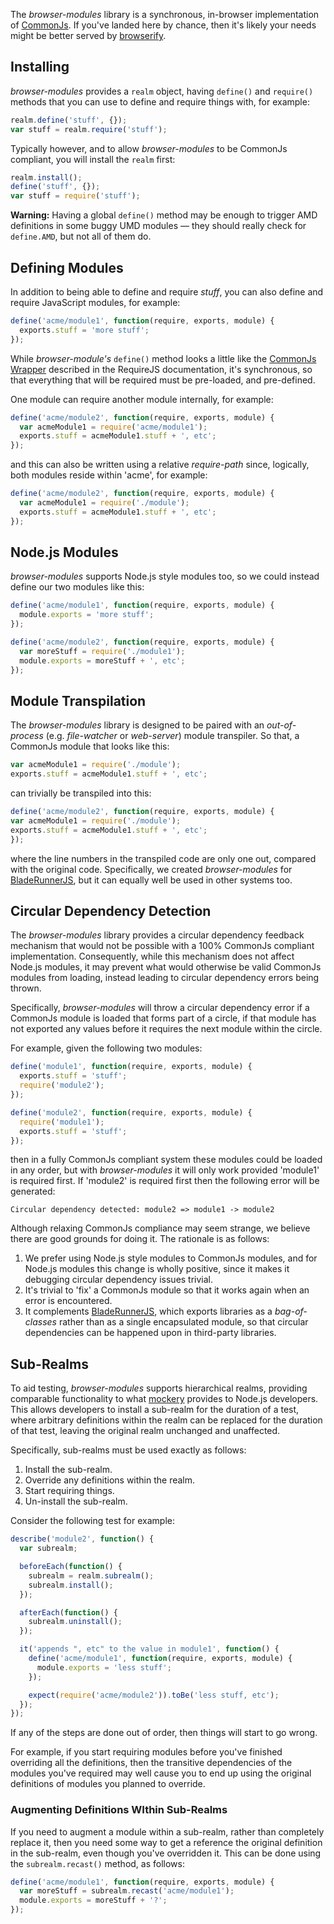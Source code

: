 <script type="text/javascript" src="browser-modules.js"></script>
<script type="text/javascript" src="install.js"></script>

The _browser-modules_ library is a synchronous, in-browser implementation of [CommonJs](http://wiki.commonjs.org/wiki/Modules/1.1). If you've landed here by chance, then it's likely your needs might be better served by [browserify](http://browserify.org/).


## Installing

_browser-modules_ provides a `realm` object, having `define()` and `require()` methods that you can use to define and require things with, for example:

``` javascript
realm.define('stuff', {});
var stuff = realm.require('stuff');
```

Typically however, and to allow _browser-modules_ to be CommonJs compliant, you will install the `realm` first:

``` javascript
realm.install();
define('stuff', {});
var stuff = require('stuff');
```

**Warning:** Having a global `define()` method may be enough to trigger AMD definitions in some buggy UMD modules &mdash; they should really check for `define.AMD`, but not all of them do.

## Defining Modules

In addition to being able to define and require _stuff_, you can also define and require JavaScript modules, for example:

``` javascript
define('acme/module1', function(require, exports, module) {
  exports.stuff = 'more stuff';
});
```

While _browser-module's_ `define()` method looks a little like the [CommonJs Wrapper](http://requirejs.org/docs/api.html#cjsmodule) described in the RequireJS documentation, it's synchronous, so that everything that will be required must be pre-loaded, and pre-defined.

One module can require another module internally, for example:

``` javascript
define('acme/module2', function(require, exports, module) {
  var acmeModule1 = require('acme/module1');
  exports.stuff = acmeModule1.stuff + ', etc';
});
```

and this can also be written using a relative _require-path_ since, logically, both modules reside within 'acme', for example:

``` javascript
define('acme/module2', function(require, exports, module) {
  var acmeModule1 = require('./module');
  exports.stuff = acmeModule1.stuff + ', etc';
});
```

## Node.js Modules

_browser-modules_ supports Node.js style modules too, so we could instead define our two modules like this:

``` javascript
define('acme/module1', function(require, exports, module) {
  module.exports = 'more stuff';
});

define('acme/module2', function(require, exports, module) {
  var moreStuff = require('./module1');
  module.exports = moreStuff + ', etc';
});
```

## Module Transpilation

The _browser-modules_ library is designed to be paired with an _out-of-process_ (e.g.  _file-watcher_ or _web-server_) module transpiler. So that, a CommonJs module that looks like this:

``` javascript
var acmeModule1 = require('./module');
exports.stuff = acmeModule1.stuff + ', etc';
```

can trivially be transpiled into this:

``` javascript
define('acme/module2', function(require, exports, module) {
var acmeModule1 = require('./module');
exports.stuff = acmeModule1.stuff + ', etc';
});
```

where the line numbers in the transpiled code are only one out, compared with the original code. Specifically, we created _browser-modules_ for [BladeRunnerJS](https://github.com/BladeRunnerJS/brjs), but it can equally well be used in other systems too.


## Circular Dependency Detection

The _browser-modules_ library provides a circular dependency feedback mechanism that would not be possible with a 100% CommonJs compliant implementation. Consequently, while this mechanism does not affect Node.js modules, it may prevent what would otherwise be valid CommonJs modules from loading, instead leading to circular dependency errors being thrown.

Specifically, _browser-modules_ will throw a circular dependency error if a CommonJs module is loaded that forms part of a circle, if that module has not exported any values before it requires the next module within the circle.

For example, given the following two modules:

``` javascript
define('module1', function(require, exports, module) {
  exports.stuff = 'stuff';
  require('module2');
});

define('module2', function(require, exports, module) {
  require('module1');
  exports.stuff = 'stuff';
});
```

then in a fully CommonJs compliant system these modules could be loaded in any order, but with _browser-modules_ it will only work provided 'module1' is required first. If 'module2' is required first then the following error will be generated:

```
Circular dependency detected: module2 => module1 -> module2
```

Although relaxing CommonJs compliance may seem strange, we believe there are good grounds for doing it. The rationale is as follows:

  1. We prefer using Node.js style modules to CommonJs modules, and for Node.js modules this change is wholly positive, since it makes it debugging circular dependency issues trivial.
  2. It's trivial to 'fix' a CommonJs module so that it works again when an error is encountered.
  3. It complements [BladeRunnerJS](https://github.com/BladeRunnerJS/brjs), which exports libraries as a _bag-of-classes_ rather than as a single encapsulated module, so that circular dependencies can be happened upon in third-party libraries.


## Sub-Realms

To aid testing, _browser-modules_ supports hierarchical realms, providing comparable functionality to what [mockery](https://github.com/mfncooper/mockery) provides to Node.js developers. This allows developers to install a sub-realm for the duration of a test, where arbitrary definitions within the realm can be replaced for the duration of that test, leaving the original realm unchanged and unaffected.

Specifically, sub-realms must be used exactly as follows:

  1. Install the sub-realm.
  2. Override any definitions within the realm.
  3. Start requiring things.
  4. Un-install the sub-realm.

Consider the following test for example:

``` javascript
describe('module2', function() {
  var subrealm;

  beforeEach(function() {
    subrealm = realm.subrealm();
    subrealm.install();
  });

  afterEach(function() {
    subrealm.uninstall();
  });

  it('appends ", etc" to the value in module1', function() {
    define('acme/module1', function(require, exports, module) {
      module.exports = 'less stuff';
    });

    expect(require('acme/module2')).toBe('less stuff, etc');
  });
});
```

If any of the steps are done out of order, then things will start to go wrong.

For example, if you start requiring modules before you've finished overriding all the definitions, then the transitive dependencies of the modules you've required may well cause you to end up using the original definitions of modules you planned to override.


### Augmenting Definitions WIthin Sub-Realms

If you need to augment a module within a sub-realm, rather than completely replace it, then you need some way to get a reference the original definition in the sub-realm, even though you've overridden it. This can be done using the `subrealm.recast()` method, as follows:

``` javascript
define('acme/module1', function(require, exports, module) {
  var moreStuff = subrealm.recast('acme/module1');
  module.exports = moreStuff + '?';
});
```
